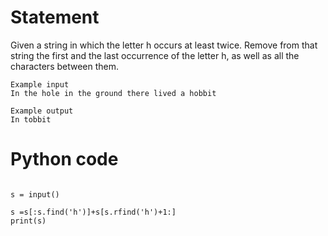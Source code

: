 # Statement
Given a string in which the letter h occurs at least twice. Remove from that string the first and the last occurrence of the letter h, as well as all the characters between them.
```
Example input
In the hole in the ground there lived a hobbit

Example output
In tobbit
```
# Python code
```

s = input()

s =s[:s.find('h')]+s[s.rfind('h')+1:]
print(s)
```
